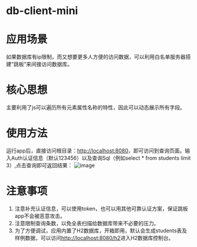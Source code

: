 # db-client-mini
# 应用场景
如果数据库有ip限制，而又想要更多人方便的访问数据，可以利用白名单服务器搭建“跳板”来间接访问数据库。
# 核心思想
主要利用了js可以遍历所有元素属性名称的特性，因此可以动态展示所有字段。
# 使用方法
运行app后，直接访问根目录：<a href="[超链接地址](http://localhost:8080)">http://localhost:8080</a>，即可访问到查询页面。输入Auth认证信息（默认123456）以及查询Sql（例如select * from students limit 3）,点击查询即可返回结果：
![image](https://github.com/liuyeshennai/db-client-mini/assets/34265990/d24583b7-ccff-4159-a15d-33f70d0b605a)
# 注意事项
1. 注意补充认证信息，可以使用token，也可以用其他可靠认证方案，保证跳板app不会被恶意攻击。
2. 注意限制查询条数，以免全表扫描给数据库带来不必要的压力。
3. 为了方便调试，应用内置了H2数据库，开箱即用，默认会生成students表及样例数据，可以访问<a href="[超链接地址](http://localhost:8080/h2)">http://localhost:8080/h2</a>进入H2数据库控制台。

